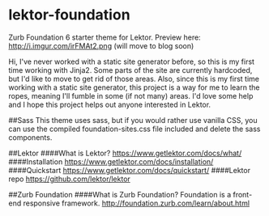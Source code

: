 # lektor-foundation
Zurb Foundation 6 starter theme for Lektor. Preview here: http://i.imgur.com/irFMAt2.png (will move to blog soon)

Hi, I've never worked with a static site generator before, so this is my first time working with Jinja2. Some parts of the site are currently hardcoded, but I'd like to move to get rid of those areas. Also, since this is my first time working with a static site generator, this project is a way for me to learn the ropes, meaning I'll fumble in some (if not many) areas. I'd love some help and I hope this project helps out anyone interested in Lektor. 

##Sass
This theme uses sass, but if you would rather use vanilla CSS, you can use the compiled foundation-sites.css file included and delete the sass components. 

##Lektor
####What is Lektor? 
https://www.getlektor.com/docs/what/
####Installation
https://www.getlektor.com/docs/installation/
####Quickstart
https://www.getlektor.com/docs/quickstart/
####Lektor repo
https://github.com/lektor/lektor

##Zurb Foundation
####What is Zurb Foundation? 
Foundation is a front-end responsive framework. 
http://foundation.zurb.com/learn/about.html

